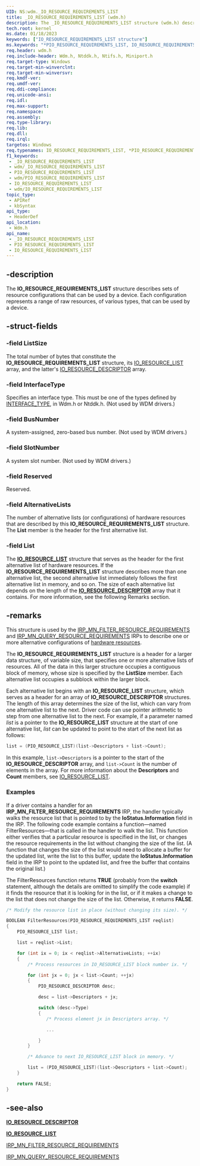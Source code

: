 ```yaml
---
UID: NS:wdm._IO_RESOURCE_REQUIREMENTS_LIST
title: _IO_RESOURCE_REQUIREMENTS_LIST (wdm.h)
description: The _IO_RESOURCE_REQUIREMENTS_LIST structure (wdm.h) describes sets of resource configurations representing  raw resource types used by a device.
tech.root: kernel
ms.date: 01/18/2023
keywords: ["IO_RESOURCE_REQUIREMENTS_LIST structure"]
ms.keywords: "*PIO_RESOURCE_REQUIREMENTS_LIST, IO_RESOURCE_REQUIREMENTS_LIST, IO_RESOURCE_REQUIREMENTS_LIST structure [Kernel-Mode Driver Architecture], PIO_RESOURCE_REQUIREMENTS_LIST, PIO_RESOURCE_REQUIREMENTS_LIST structure pointer [Kernel-Mode Driver Architecture], _IO_RESOURCE_REQUIREMENTS_LIST, kernel.io_resource_requirements_list, kstruct_b_3a1f163a-5841-4284-9ee7-c0999e1a9bbc.xml, wdm/IO_RESOURCE_REQUIREMENTS_LIST, wdm/PIO_RESOURCE_REQUIREMENTS_LIST"
req.header: wdm.h
req.include-header: Wdm.h, Ntddk.h, Ntifs.h, Miniport.h
req.target-type: Windows
req.target-min-winverclnt: 
req.target-min-winversvr: 
req.kmdf-ver: 
req.umdf-ver: 
req.ddi-compliance: 
req.unicode-ansi: 
req.idl: 
req.max-support: 
req.namespace: 
req.assembly: 
req.type-library: 
req.lib: 
req.dll: 
req.irql: 
targetos: Windows
req.typenames: IO_RESOURCE_REQUIREMENTS_LIST, *PIO_RESOURCE_REQUIREMENTS_LIST
f1_keywords:
 - _IO_RESOURCE_REQUIREMENTS_LIST
 - wdm/_IO_RESOURCE_REQUIREMENTS_LIST
 - PIO_RESOURCE_REQUIREMENTS_LIST
 - wdm/PIO_RESOURCE_REQUIREMENTS_LIST
 - IO_RESOURCE_REQUIREMENTS_LIST
 - wdm/IO_RESOURCE_REQUIREMENTS_LIST
topic_type:
 - APIRef
 - kbSyntax
api_type:
 - HeaderDef
api_location:
 - Wdm.h
api_name:
 - _IO_RESOURCE_REQUIREMENTS_LIST
 - PIO_RESOURCE_REQUIREMENTS_LIST
 - IO_RESOURCE_REQUIREMENTS_LIST
---
```


## -description

The **IO_RESOURCE_REQUIREMENTS_LIST** structure describes sets of resource configurations that can be used by a device. Each configuration represents a range of raw resources, of various types, that can be used by a device.

## -struct-fields

### -field ListSize

The total number of bytes that constitute the **IO_RESOURCE_REQUIREMENTS_LIST** structure, its [IO_RESOURCE_LIST](./ns-wdm-_io_resource_list.md) array, and the latter's [IO_RESOURCE_DESCRIPTOR](./ns-wdm-_io_resource_descriptor.md) array.

### -field InterfaceType

Specifies an interface type. This must be one of the types defined by [INTERFACE_TYPE](./ne-wdm-_interface_type.md), in Wdm.h or Ntddk.h. (Not used by WDM drivers.)

### -field BusNumber

A system-assigned, zero-based bus number. (Not used by WDM drivers.)

### -field SlotNumber

A system slot number. (Not used by WDM drivers.)

### -field Reserved

Reserved.

### -field AlternativeLists

The number of alternative lists (or configurations) of hardware resources that are described by this **IO_RESOURCE_REQUIREMENTS_LIST** structure. The **List** member is the header for the first alternative list.

### -field List

The [**IO_RESOURCE_LIST**](./ns-wdm-_io_resource_list.md) structure that serves as the header for the first alternative list of hardware resources. If the **IO_RESOURCE_REQUIREMENTS_LIST** structure describes more than one alternative list, the second alternative list immediately follows the first alternative list in memory, and so on. The size of each alternative list depends on the length of the [**IO_RESOURCE_DESCRIPTOR**](./ns-wdm-_io_resource_descriptor.md) array that it contains. For more information, see the following Remarks section.

## -remarks

This structure is used by the [IRP_MN_FILTER_RESOURCE_REQUIREMENTS](/windows-hardware/drivers/kernel/irp-mn-filter-resource-requirements) and [IRP_MN_QUERY_RESOURCE_REQUIREMENTS](/windows-hardware/drivers/kernel/irp-mn-query-resource-requirements) IRPs to describe one or more alternative configurations of [hardware resources](/windows-hardware/drivers/kernel/hardware-resources).

The **IO_RESOURCE_REQUIREMENTS_LIST** structure is a header for a larger data structure, of variable size, that specifies one or more alternative lists of resources. All of the data in this larger structure occupies a contiguous block of memory, whose size is specified by the **ListSize** member. Each alternative list occupies a subblock within the larger block.

Each alternative list begins with an **IO_RESOURCE_LIST** structure, which serves as a header for an array of **IO_RESOURCE_DESCRIPTOR** structures. The length of this array determines the size of the list, which can vary from one alternative list to the next. Driver code can use pointer arithmetic to step from one alternative list to the next. For example, if a parameter named *list* is a pointer to the **IO_RESOURCE_LIST** structure at the start of one alternative list, *list* can be updated to point to the start of the next list as follows:

```cpp
list = (PIO_RESOURCE_LIST)(list->Descriptors + list->Count);
```

In this example, `list->Descriptors` is a pointer to the start of the **IO_RESOURCE_DESCRIPTOR** array, and `list->Count` is the number of elements in the array. For more information about the **Descriptors** and **Count** members, see [IO_RESOURCE_LIST](./ns-wdm-_io_resource_list.md).

### Examples

If a driver contains a handler for an **IRP_MN_FILTER_RESOURCE_REQUIREMENTS** IRP, the handler typically walks the resource list that is pointed to by the **IoStatus.Information** field in the IRP. The following code example contains a function—named FilterResources—that is called in the handler to walk the list. This function either verifies that a particular resource is specified in the list, or changes the resource requirements in the list without changing the size of the list. (A function that changes the size of the list would need to allocate a buffer for the updated list, write the list to this buffer, update the **IoStatus.Information** field in the IRP to point to the updated list, and free the buffer that contains the original list.)

The FilterResources function returns **TRUE** (probably from the **switch** statement, although the details are omitted to simplify the code example) if it finds the resource that it is looking for in the list, or if it makes a change to the list that does not change the size of the list. Otherwise, it returns **FALSE**.

```cpp
/* Modify the resource list in place (without changing its size). */

BOOLEAN FilterResources(PIO_RESOURCE_REQUIREMENTS_LIST reqlist)
{
    PIO_RESOURCE_LIST list;

    list = reqlist->List;

    for (int ix = 0; ix < reqlist->AlternativeLists; ++ix)
    {
        /* Process resources in IO_RESOURCE_LIST block number ix. */

        for (int jx = 0; jx < list->Count; ++jx)
        {
            PIO_RESOURCE_DESCRIPTOR desc; 

            desc = list->Descriptors + jx;

            switch (desc->Type)
            {
               /* Process element jx in Descriptors array. */

               ...

            }
        }

        /* Advance to next IO_RESOURCE_LIST block in memory. */

        list = (PIO_RESOURCE_LIST)(list->Descriptors + list->Count);
    }

    return FALSE;
}
```

## -see-also

[**IO_RESOURCE_DESCRIPTOR**](./ns-wdm-_io_resource_descriptor.md)

[**IO_RESOURCE_LIST**](./ns-wdm-_io_resource_list.md)

[IRP_MN_FILTER_RESOURCE_REQUIREMENTS](/windows-hardware/drivers/kernel/irp-mn-filter-resource-requirements)

[IRP_MN_QUERY_RESOURCE_REQUIREMENTS](/windows-hardware/drivers/kernel/irp-mn-query-resource-requirements)